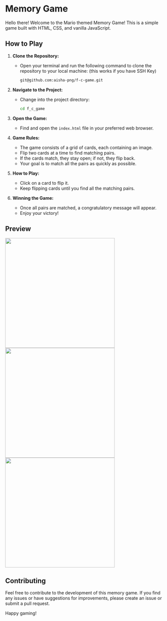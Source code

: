 # Memory Game

Hello there! Welcome to the Mario themed Memory Game! This is a simple game built with HTML, CSS, and vanilla JavaScript.

## How to Play

1. **Clone the Repository:**
   - Open your terminal and run the following command to clone the repository to your local machine: (this works if you have SSH Key)

     ```bash
     git@github.com:aisha-png/f-c-game.git
     ```

2. **Navigate to the Project:**
   - Change into the project directory:

     ```bash
     cd f_c_game
     ```

3. **Open the Game:**
   - Find and open the `index.html` file in your preferred web browser.

4. **Game Rules:**
   - The game consists of a grid of cards, each containing an image.
   - Flip two cards at a time to find matching pairs.
   - If the cards match, they stay open; if not, they flip back.
   - Your goal is to match all the pairs as quickly as possible.

5. **How to Play:**
   - Click on a card to flip it.
   - Keep flipping cards until you find all the matching pairs.

6. **Winning the Game:**
   - Once all pairs are matched, a congratulatory message will appear.
   - Enjoy your victory!

## Preview

<img src="https://github.com/aisha-png/f-c-game/assets/67974517/1646414a-6bf4-4f76-a95b-0d20b0b71e79" width="350">
<img src="https://github.com/aisha-png/f-c-game/assets/67974517/54aa8c03-0874-4538-8d63-63dd75b6e3d2" width="350">
<img src="https://github.com/aisha-png/f-c-game/assets/67974517/8d2adcc8-31a6-4711-9ab2-3746e4d1c7e4" width="350">

## Contributing

Feel free to contribute to the development of this memory game. If you find any issues or have suggestions for improvements, please create an issue or submit a pull request.

Happy gaming!

